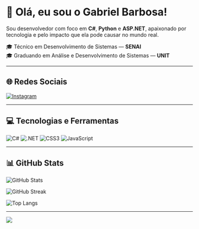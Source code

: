 # 👋 Olá, eu sou o Gabriel Barbosa!

Sou desenvolvedor com foco em **C#**, **Python** e **ASP.NET**, apaixonado por tecnologia e pelo impacto que ela pode causar no mundo real.

🎓 Técnico em Desenvolvimento de Sistemas — **SENAI**  
🎓 Graduando em Análise e Desenvolvimento de Sistemas — **UNIT**

---

## 🌐 Redes Sociais

[![Instagram](https://img.shields.io/badge/Instagram-%23E4405F.svg?style=for-the-badge&logo=instagram&logoColor=white)](https://instagram.com/barbosa_lix)

---

## 💻 Tecnologias e Ferramentas

![C#](https://img.shields.io/badge/c%23-%23239120.svg?style=for-the-badge&logo=csharp&logoColor=white)
![.NET](https://img.shields.io/badge/.NET-5C2D91?style=for-the-badge&logo=.net&logoColor=white)
![CSS3](https://img.shields.io/badge/css3-%231572B6.svg?style=for-the-badge&logo=css3&logoColor=white)
![JavaScript](https://img.shields.io/badge/javascript-%23323330.svg?style=for-the-badge&logo=javascript&logoColor=%23F7DF1E)

---

## 📊 GitHub Stats

![GitHub Stats](https://github-readme-stats.vercel.app/api?username=BarbosaDev01&theme=dark&hide_border=false&include_all_commits=false&count_private=false)

![GitHub Streak](https://github-readme-streak-stats.herokuapp.com/?user=BarbosaDev01&theme=dark&hide_border=false)

![Top Langs](https://github-readme-stats.vercel.app/api/top-langs/?username=BarbosaDev01&theme=dark&hide_border=false&include_all_commits=false&count_private=false&layout=compact)

---

[![](https://visitcount.itsvg.in/api?id=BarbosaDev01&icon=0&color=0)](https://visitcount.itsvg.in)

<!-- Proudly created with GPRM ( https://gprm.itsvg.in ) -->
